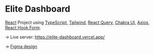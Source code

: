 # Elite Dashboard

[React](https://reactjs.org/) Project using [TypeScript](https://www.typescriptlang.org/), [Tailwind](https://tailwindcss.com/), [React Query](https://react-query.tanstack.com/), [Chakra UI](https://chakra-ui.com/), [Axios](https://github.com/axios/axios), [React Hook Form](https://react-hook-form.com/).

&#8594; Live server: https://elite-dashboard.vercel.app/

&#8594; [Figma design](https://www.figma.com/community/file/1065510379888107603)
